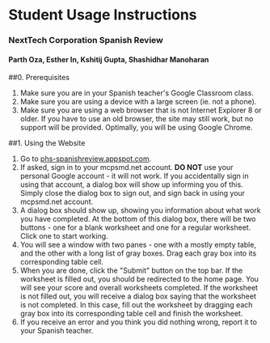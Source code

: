 # Student Usage Instructions
### NextTech Corporation Spanish Review
#### Parth Oza, Esther In, Kshitij Gupta, Shashidhar Manoharan


##0. Prerequisites
1. Make sure you are in your Spanish teacher's Google Classroom class.
2. Make sure you are using a device with a large screen (ie. not a phone).
3. Make sure you are using a web browser that is not Internet Explorer 8 or older. If you have to use an old browser, the site may still work, but no support will be provided. Optimally, you will be using Google Chrome.

##1. Using the Website
1. Go to [phs-spanishreview.appspot.com](phs-spanishreview.appspot.com).
2. If asked, sign in to your mcpsmd.net account. __DO NOT__ use your personal Google account - it will not work. If you accidentally sign in using that account, a dialog box will show up informing you of this. Simply close the dialog box to sign out, and sign back in using your mcpsmd.net account.
3. A dialog box should show up, showing you information about what work you have completed. At the bottom of this dialog box, there will be two buttons - one for a blank worksheet and one for a regular worksheet. Click one to start working.
4. You will see a window with two panes - one with a mostly empty table, and the other with a long list of gray boxes. Drag each gray box into its corresponding table cell.
5. When you are done, click the "Submit" button on the top bar. If the worksheet is filled out, you should be redirected to the home page. You will see your score and overall worksheets completed. If the worksheet is not filled out, you will receive a dialog box saying that the worksheet is not completed. In this case, fill out the worksheet by dragging each gray box into its corresponding table cell and finish the worksheet.
6. If you receive an error and you think you did nothing wrong, report it to your Spanish teacher.
